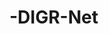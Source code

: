 # -DIGR-Net[](https://ieeexplore.ieee.org/abstract/document/9769984/citations?tabFilter=papers#citations)
